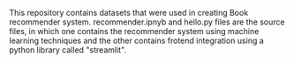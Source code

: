 This repository contains datasets that were used in creating Book recommender system.
recommender.ipnyb and hello.py files are the source files, in which one contains the recommender system using machine learning techniques and the other contains frotend integration using a python library called "streamlit".
